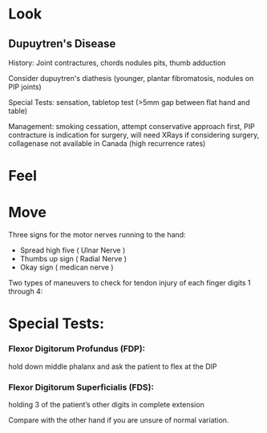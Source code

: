 # Look

## Dupuytren's Disease
History: Joint contractures, chords nodules pits, thumb adduction

Consider dupuytren's diathesis (younger, plantar fibromatosis, nodules on PIP joints)

Special Tests: sensation, tabletop test (>5mm gap between flat hand and table)

Management: smoking cessation, attempt conservative approach first, PIP contracture is indication for surgery, will need XRays if considering surgery, collagenase not available in Canada (high recurrence rates)

## 

# Feel

# Move

Three signs for the motor nerves running to the hand:

- Spread high five ( Ulnar Nerve )
- Thumbs up sign ( Radial Nerve )
- Okay sign ( medican nerve )

Two types of maneuvers to check for tendon injury of each finger digits 1 through 4:

# Special Tests:

### Flexor Digitorum Profundus (FDP):
hold down middle phalanx and ask the patient to flex at the DIP
### Flexor Digitorum Superficialis (FDS): 
holding 3 of the patient’s other digits in complete extension

Compare with the other hand if you are unsure of normal variation. 

